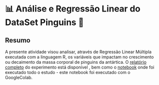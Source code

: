 # 📊 Análise e Regressão Linear do DataSet Pinguins 🐧

## Resumo
A presente atividade visou analisar, através de Regressão Linear Múltipla executada com a linguagem R, os variáveis que impactam no crescimento ou decaimento da massa corporal de pinguins da antártica. O [relatório completo](https://github.com/carolcordeiro/regressao_linear_R/blob/main/Relat%C3%B3rio%20Atividade%203%20_%20Caroline%20de%20Oliveira%20Cordeiro.pdf) do experimento está disponível , bem como o [notebook](https://github.com/carolcordeiro/regressao_linear_R/blob/main/regressao_linear_pinguins.ipynb) onde foi executado todo o estudo - este notebook foi executado com o GoogleColab.
